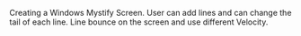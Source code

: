 Creating a Windows Mystify Screen. User can add lines and can change the tail of each line. Line bounce on the screen 
and use different Velocity.
